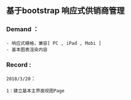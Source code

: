 ## 基于bootstrap 响应式供销商管理 ##

### Demand  ：
	- 响应式栅格，兼容[ PC , iPad , Mobi ]  
	- 基本图表渲染内容


### Record  :
`2018/3/20`：  
>
	1：建立基本主界面视图Page  
	